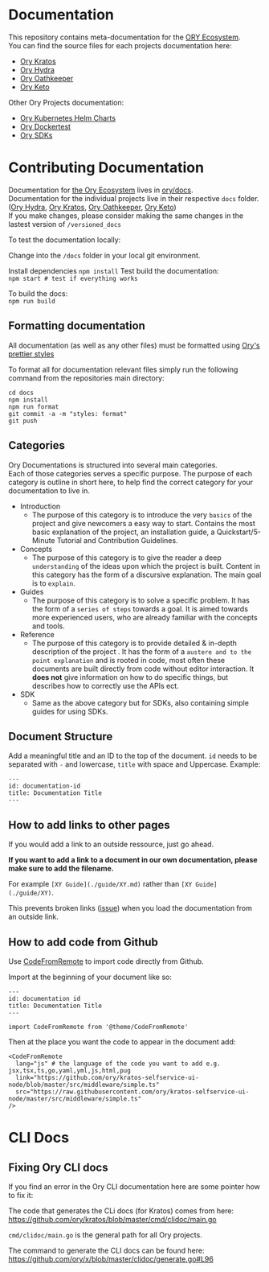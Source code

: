 # Documentation

This repository contains meta-documentation for the
[ORY Ecosystem](https://www.ory.sh/docs/ecosystem/projects/).  
You can find the source files for each projects documentation here:

- [Ory Kratos](https://github.com/ory/kratos/tree/master/docs)
- [Ory Hydra](https://github.com/ory/hydra/tree/master/docs)
- [Ory Oathkeeper](https://github.com/ory/oathkeeper/tree/master/docs)
- [Ory Keto](https://github.com/ory/keto/tree/master/docs)

Other Ory Projects documentation:

- [Ory Kubernetes Helm Charts](https://github.com/ory/k8s/tree/master/docs/helm)
- [Ory Dockertest](https://github.com/ory/dockertest/blob/v3/README.md)
- [Ory SDKs](https://github.com/ory/sdk/blob/master/README.md)

# Contributing Documentation

Documentation for
[the Ory Ecosystem](https://www.ory.sh/docs/ecosystem/projects/) lives in
[ory/docs](https://github.com/ory/docs/tree/master/docs/docs/ecosystem).  
Documentation for the individual projects live in their respective `docs`
folder. ([Ory Hydra](https://github.com/ory/hydra/tree/master/docs/docs),
[Ory Kratos](https://github.com/ory/kratos/tree/master/docs/docs),
[Ory Oathkeeper](https://github.com/ory/oathkeeper/tree/master/docs/docs),
[Ory Keto](https://github.com/ory/keto/tree/master/docs/docs))  
If you make changes, please consider making the same changes in the lastest
version of `/versioned_docs`

To test the documentation locally:

Change into the `/docs` folder in your local git environment.

Install dependencies `npm install` Test build the documentation:  
`npm start # test if everything works`

To build the docs:  
`npm run build `

## Formatting documentation

All documentation (as well as any other files) must be formatted using [Ory's prettier styles](https://github.com/ory/prettier-styles)

To format all for documentation relevant files simply run the following command from the repositories main directory:

```
cd docs
npm install
npm run format
git commit -a -m "styles: format"
git push
```

## Categories 

Ory Documentations is structured into several main categories.  
Each of those categories serves a specific purpose. 
The purpose of each category is outline in short here, to help find the correct category for your documentation to live in.

- Introduction
    - The purpose of this category is to introduce the very `basics` of the project and give newcomers a easy way to start. Contains the most basic explanation of the project, an installation guide, a Quickstart/5-Minute Tutorial and Contribution Guidelines. 
- Concepts 
    - The purpose of this category is to give the reader a deep `understanding` of the ideas upon which the project is built. Content in this category has the form of a discursive explanation. The main goal is to `explain`. 
- Guides 
    - The purpose of this category is to solve a specific problem. It has the form of a `series of steps` towards a goal. It is aimed towards more experienced users, who are already familiar with the concepts and tools. 
- Reference
    - The purpose of this category is to provide detailed & in-depth description of the project . It has the form of a `austere and to the point explanation` and is rooted in code, most often these documents are built directly from code without editor interaction. It __does not__ give information on how to do specific things, but describes how to correctly use the APIs ect.
- SDK
    - Same as the above category but for SDKs, also containing simple guides for using SDKs.

## Document Structure

Add a meaningful title and an ID to the top of the document. 
`id` needs to be separated with `-` and lowercase, `title` with space and Uppercase. 
Example:
```
---
id: documentation-id
title: Documentation Title
---
```

## How to add links to other pages

If you would add a link to an outside ressource, just go ahead.

**If you want to add a link to a document in our own documentation, please make
sure to add the filename.**

For example `[XY Guide](./guide/XY.md)` rather than `[XY Guide](./guide/XY)`.

This prevents broken links
([issue](https://github.com/ory/docusaurus-template/issues/38)) when you load
the documentation from an outside link.

## How to add code from Github

Use [CodeFromRemote](https://github.com/ory/docusaurus-template/blob/master/src/theme/CodeFromRemote.js) to import code directly from Github. 

Import at the beginning of your document like so:

```
---
id: documentation id
title: Documentation Title
---

import CodeFromRemote from '@theme/CodeFromRemote'
```

Then at the place you want the code to appear in the document add:

```
<CodeFromRemote
  lang="js" # the language of the code you want to add e.g. jsx,tsx,ts,go,yaml,yml,js,html,pug
  link="https://github.com/ory/kratos-selfservice-ui-node/blob/master/src/middleware/simple.ts"
  src="https://raw.githubusercontent.com/ory/kratos-selfservice-ui-node/master/src/middleware/simple.ts"
/>
```

# CLI Docs

## Fixing Ory CLI docs

If you find an error in the Ory CLI documentation here are some pointer how to fix it: 

The code that generates the CLi docs (for Kratos) comes from here:   
https://github.com/ory/kratos/blob/master/cmd/clidoc/main.go

`cmd/clidoc/main.go` is the general path for all Ory projects. 

The command to generate the CLI docs can be found here:  
https://github.com/ory/x/blob/master/clidoc/generate.go#L96
